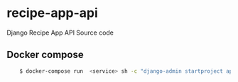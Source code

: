 # recipe-app-api

Django Recipe App API Source code

## Docker compose

```bash
    $ docker-compose run  <service> sh -c "django-admin startproject app ."
```
